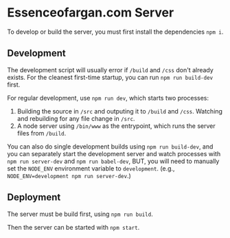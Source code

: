 # Essenceofargan.com Server

To develop or build the server, you must first install the dependencies `npm i`.

## Development

The development script will usually error if `/build` and `/css` don't already exists. For the cleanest first-time startup, you can run `npm run build-dev` first.

For regular development, use `npm run dev`, which starts two processes:
1. Building the source in `/src` and outputing it to `/build` and `/css`. Watching and rebuilding for any file change in `/src`.
2. A node server using `/bin/www` as the entrypoint, which runs the server files from `/build`.

You can also do single development builds using `npm run build-dev`, and you can separately start the development server and watch processes with `npm run server-dev` and `npm run babel-dev`, BUT, you will need to manually set the `NODE_ENV` environment variable to `development`. (e.g., `NODE_ENV=development npm run server-dev`.)

## Deployment

The server must be build first, using `npm run build`.

Then the server can be started with `npm start`.
